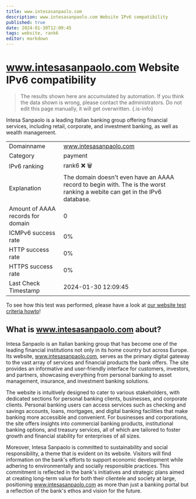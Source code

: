 ```yaml
---
title: www.intesasanpaolo.com
description: www.intesasanpaolo.com Website IPv6 compatibility
published: true
date: 2024-01-30T12:09:45
tags: website, rank6
editor: markdown
---
```


# www.intesasanpaolo.com Website IPv6 compatibility

> The results shown here are accumulated by automation. If you think the data shown is wrong, please contact the administrators. 
> Do not edit this page manually, it will get overwritten.
{.is-info}

Intesa Sanpaolo is a leading Italian banking group offering financial services, including retail, corporate, and investment banking, as well as wealth management.


|   |   |
| - | - |
| Domainname | www.intesasanpaolo.com
| Category | payment |
| IPv6 ranking | rank6 :x: :wastebasket: |
| Explanation | The domain doesn't even have an AAAA record to begin with. The is the worst ranking a webite can get in the IPv6 database. |
| Amount of AAAA records for domain | 0 |
| ICMPv6 success rate | 0%|
| HTTP success rate | 0% |
| HTTPS success rate | 0% |
| Last Check Timestamp | 2024-01-30 12:09:45 |

To see how this test was performed, please have a look at [our website test criteria howto](/howto/testcriteria/website)!


## What is www.intesasanpaolo.com about?
Intesa Sanpaolo is an Italian banking group that has become one of the leading financial institutions not only in its home country but across Europe. Its website, www.intesasanpaolo.com, serves as the primary digital gateway to the vast array of services and financial products the bank offers. The site provides an informative and user-friendly interface for customers, investors, and partners, showcasing everything from personal banking to asset management, insurance, and investment banking solutions.

The website is intuitively designed to cater to various stakeholders, with dedicated sections for personal banking clients, businesses, and corporate clients. Personal banking users can access services such as checking and savings accounts, loans, mortgages, and digital banking facilities that make banking more accessible and convenient. For businesses and corporations, the site offers insights into commercial banking products, institutional banking options, and treasury services, all of which are tailored to foster growth and financial stability for enterprises of all sizes.

Moreover, Intesa Sanpaolo is committed to sustainability and social responsibility, a theme that is evident on its website. Visitors will find information on the bank's efforts to support economic development while adhering to environmentally and socially responsible practices. This commitment is reflected in the bank's initiatives and strategic plans aimed at creating long-term value for both their clientele and society at large, positioning www.intesasanpaolo.com as more than just a banking portal but a reflection of the bank's ethos and vision for the future.
